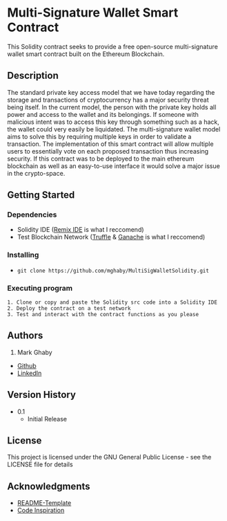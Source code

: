 # Multi-Signature Wallet Smart Contract

This Solidity contract seeks to provide a free open-source multi-signature wallet smart contract built on the Ethereum Blockchain.

## Description

The standard private key access model that we have today regarding the storage and transactions of cryptocurrency has a major security threat being itself. In the current model, the person with the private key holds all power and access to the wallet and its belongings. If someone with malicious intent was to access this key through something such as a hack, the wallet could very easily be liquidated. The multi-signature wallet model aims to solve this by requiring multiple keys in order to validate a transaction. The implementation of this smart contract will allow multiple users to essentially vote on each proposed transaction thus increasing security. If this contract was to be deployed to the main ethereum blockchain as well as an easy-to-use interface it would solve a major issue in the crypto-space.

## Getting Started

### Dependencies

* Solidity IDE ([Remix IDE](https://remix.ethereum.org/) is what I reccomend)
* Test Blockchain Network ([Truffle](https://trufflesuite.com/) & [Ganache](https://trufflesuite.com/ganache/) is what I reccomend)

### Installing

* `git clone https://github.com/mghaby/MultiSigWalletSolidity.git`

### Executing program

```
1. Clone or copy and paste the Solidity src code into a Solidity IDE
2. Deploy the contract on a test network
3. Test and interact with the contract functions as you please
```

## Authors

1. Mark Ghaby
  * [Github](https://github.com/mghaby)
  * [LinkedIn](https://www.linkedin.com/in/mghaby/)

## Version History

* 0.1
    * Initial Release

## License

This project is licensed under the GNU General Public License - see the LICENSE file for details

## Acknowledgments

* [README-Template](https://gist.github.com/DomPizzie/7a5ff55ffa9081f2de27c315f5018afc)
* [Code Inspiration](https://www.youtube.com/channel/UCJWh7F3AFyQ_x01VKzr9eyA)